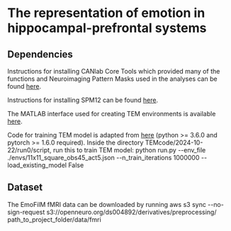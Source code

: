 # The representation of emotion in hippocampal-prefrontal systems

## Dependencies 
Instructions for installing CANlab Core Tools which provided many of the functions and Neuroimaging Pattern Masks used in the analyses can be found [here](https://canlab.github.io/_pages/canlab_help_1_installing_tools/canlab_help_1_installing_tools.html).

Instructions for installing SPM12 can be found [here](https://www.fil.ion.ucl.ac.uk/spm/software/spm12/).

The MATLAB interface used for creating TEM environments is available [here](https://github.com/jbakermans/WorldBuilder).

Code for training TEM model is adapted from [here](https://github.com/jbakermans/torch_tem) (python >= 3.6.0 and pytorch >= 1.6.0 required).
Inside the directory TEMcode/2024-10-22/run0/script, run this to train TEM model: python run.py --env_file ./envs/11x11_square_obs45_act5.json --n_train_iterations 1000000 --load_existing_model False

## Dataset
The EmoFilM fMRI data can be downloaded by running
aws s3 sync --no-sign-request s3://openneuro.org/ds004892/derivatives/preprocessing/ path_to_project_folder/data/fmri